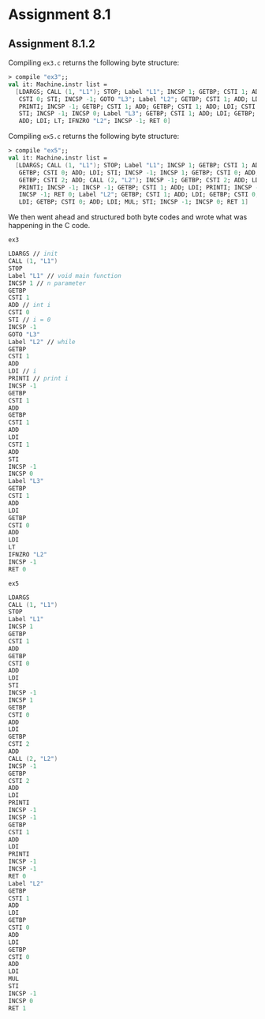 # Assignment 8.1

## Assignment 8.1.2

Compiling `ex3.c` returns the following byte structure:

```fsharp
> compile "ex3";;
val it: Machine.instr list =
  [LDARGS; CALL (1, "L1"); STOP; Label "L1"; INCSP 1; GETBP; CSTI 1; ADD;
   CSTI 0; STI; INCSP -1; GOTO "L3"; Label "L2"; GETBP; CSTI 1; ADD; LDI;
   PRINTI; INCSP -1; GETBP; CSTI 1; ADD; GETBP; CSTI 1; ADD; LDI; CSTI 1; ADD;
   STI; INCSP -1; INCSP 0; Label "L3"; GETBP; CSTI 1; ADD; LDI; GETBP; CSTI 0;
   ADD; LDI; LT; IFNZRO "L2"; INCSP -1; RET 0]
```

Compiling `ex5.c` returns the following byte structure:

```fsharp
> compile "ex5";;
val it: Machine.instr list =
  [LDARGS; CALL (1, "L1"); STOP; Label "L1"; INCSP 1; GETBP; CSTI 1; ADD;
   GETBP; CSTI 0; ADD; LDI; STI; INCSP -1; INCSP 1; GETBP; CSTI 0; ADD; LDI;
   GETBP; CSTI 2; ADD; CALL (2, "L2"); INCSP -1; GETBP; CSTI 2; ADD; LDI;
   PRINTI; INCSP -1; INCSP -1; GETBP; CSTI 1; ADD; LDI; PRINTI; INCSP -1;
   INCSP -1; RET 0; Label "L2"; GETBP; CSTI 1; ADD; LDI; GETBP; CSTI 0; ADD;
   LDI; GETBP; CSTI 0; ADD; LDI; MUL; STI; INCSP -1; INCSP 0; RET 1]
```

We then went ahead and structured both byte codes and wrote what was happening in the C code.

`ex3`

```fsharp
LDARGS // init
CALL (1, "L1")
STOP
Label "L1" // void main function
INCSP 1 // n parameter
GETBP
CSTI 1
ADD // int i
CSTI 0
STI // i = 0
INCSP -1
GOTO "L3"
Label "L2" // while
GETBP
CSTI 1
ADD
LDI // i
PRINTI // print i
INCSP -1
GETBP
CSTI 1
ADD
GETBP
CSTI 1
ADD
LDI
CSTI 1
ADD
STI
INCSP -1
INCSP 0
Label "L3"
GETBP
CSTI 1
ADD
LDI
GETBP
CSTI 0
ADD
LDI
LT
IFNZRO "L2"
INCSP -1
RET 0

```

`ex5`

```fsharp
LDARGS
CALL (1, "L1")
STOP
Label "L1"
INCSP 1
GETBP
CSTI 1
ADD
GETBP
CSTI 0
ADD
LDI
STI
INCSP -1
INCSP 1
GETBP
CSTI 0
ADD
LDI
GETBP
CSTI 2
ADD
CALL (2, "L2")
INCSP -1
GETBP
CSTI 2
ADD
LDI
PRINTI
INCSP -1
INCSP -1
GETBP
CSTI 1
ADD
LDI
PRINTI
INCSP -1
INCSP -1
RET 0
Label "L2"
GETBP
CSTI 1
ADD
LDI
GETBP
CSTI 0
ADD
LDI
GETBP
CSTI 0
ADD
LDI
MUL
STI
INCSP -1
INCSP 0
RET 1
```
